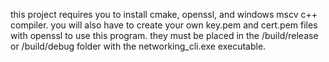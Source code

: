 this project requires you to install cmake, openssl, and windows mscv c++ compiler.
you will also have to create your own key.pem and cert.pem files with openssl to use this program.
they must be placed in the /build/release or /build/debug folder with the networking_cli.exe executable.
